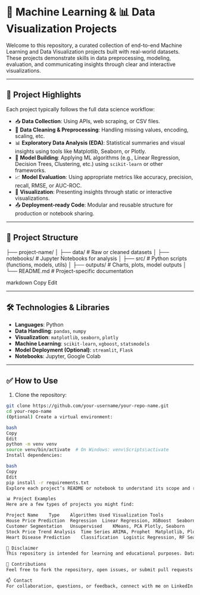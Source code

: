 # 🧠 Machine Learning & 📊 Data Visualization Projects

Welcome to this repository, a curated collection of end-to-end Machine Learning and Data Visualization projects built with real-world datasets. These projects demonstrate skills in data preprocessing, modeling, evaluation, and communicating insights through clear and interactive visualizations.

---

## 🚀 Project Highlights

Each project typically follows the full data science workflow:

- 📥 **Data Collection**: Using APIs, web scraping, or CSV files.
- 🧹 **Data Cleaning & Preprocessing**: Handling missing values, encoding, scaling, etc.
- 📊 **Exploratory Data Analysis (EDA)**: Statistical summaries and visual insights using tools like Matplotlib, Seaborn, or Plotly.
- 🧠 **Model Building**: Applying ML algorithms (e.g., Linear Regression, Decision Trees, Clustering, etc.) using `scikit-learn` or other frameworks.
- 📈 **Model Evaluation**: Using appropriate metrics like accuracy, precision, recall, RMSE, or AUC-ROC.
- 📌 **Visualization**: Presenting insights through static or interactive visualizations.
- 📤 **Deployment-ready Code**: Modular and reusable structure for production or notebook sharing.

---

## 📂 Project Structure

├── project-name/
│ ├── data/ # Raw or cleaned datasets
│ ├── notebooks/ # Jupyter Notebooks for analysis
│ ├── src/ # Python scripts (functions, models, utils)
│ ├── outputs/ # Charts, plots, model outputs
│ └── README.md # Project-specific documentation

markdown
Copy
Edit

---

## 🛠️ Technologies & Libraries

- **Languages**: Python
- **Data Handling**: `pandas`, `numpy`
- **Visualization**: `matplotlib`, `seaborn`, `plotly`
- **Machine Learning**: `scikit-learn`, `xgboost`, `statsmodels`
- **Model Deployment (Optional)**: `streamlit`, `Flask`
- **Notebooks**: Jupyter, Google Colab

---

## ✅ How to Use

1. Clone the repository:
```bash
git clone https://github.com/your-username/your-repo-name.git
cd your-repo-name
(Optional) Create a virtual environment:

bash
Copy
Edit
python -m venv venv
source venv/bin/activate  # On Windows: venv\Scripts\activate
Install dependencies:

bash
Copy
Edit
pip install -r requirements.txt
Explore each project’s README or notebook to understand its scope and results.

📊 Project Examples
Here are a few types of projects you might find:

Project Name	Type	Algorithms Used	Visualization Tools
House Price Prediction	Regression	Linear Regression, XGBoost	Seaborn, Matplotlib
Customer Segmentation	Unsupervised	KMeans, PCA	Plotly, Seaborn
Stock Price Trend Analysis	Time Series	ARIMA, Prophet	Matplotlib, Plotly
Heart Disease Prediction	Classification	Logistic Regression, RF	Seaborn, SHAP

📌 Disclaimer
This repository is intended for learning and educational purposes. Datasets used are either public or anonymized.

🙌 Contributions
Feel free to fork the repository, open issues, or submit pull requests to enhance the project.

📫 Contact
For collaboration, questions, or feedback, connect with me on LinkedIn or open an issue in this repo.
